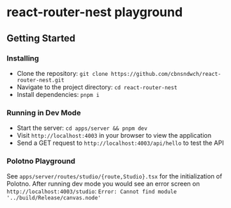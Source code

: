 # react-router-nest playground

## Getting Started

### Installing

- Clone the repository: `git clone https://github.com/cbnsndwch/react-router-nest.git`
- Navigate to the project directory: `cd react-router-nest`
- Install dependencies: `pnpm i`

### Running in Dev Mode

- Start the server: `cd apps/server && pnpm dev`
- Visit `http://localhost:4003` in your browser to view the application
- Send a GET request to `http://localhost:4003/api/hello` to test the API

### Polotno Playground

See `apps/server/routes/studio/{route,Studio}.tsx` for the initialization of Polotno. After running dev mode you would see an error screen on `http://localhost:4003/studio`: `Error: Cannot find module '../build/Release/canvas.node'`
